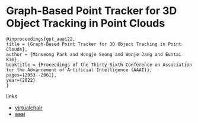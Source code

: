 # Graph-Based Point Tracker for 3D Object Tracking in Point Clouds

```
@inproceedings{gpt_aaai22,
title = {Graph-Based Point Tracker for 3D Object Tracking in Point Clouds},
author = {Minseong Park and Hongje Seong and Wonje Jang and Euntai Kim},
booktitle = {Proceedings of the Thirty-Sixth Conference on Association for the Advancement of Artificial Intelligence (AAAI)},
pages={2053--2061},
year={2022}
}
```

links
- [virtualchair](https://aaai-2022.virtualchair.net/poster_aaai5325)
- [aaai](https://ojs.aaai.org/index.php/AAAI/article/view/20101)

